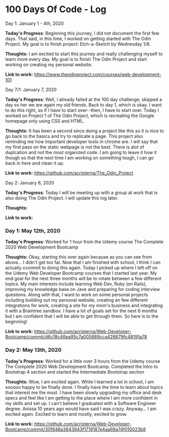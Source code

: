 # 100 Days Of Code - Log

Day 1: January 1 - 4th, 2020 

**Today's Progress**: 
Beginning this journey, I did not document the first few days. That said, in this time, I worked on getting started with The Odin Project. My goal is to finish project: Etch-a-Sketch by Wednesday 1/8. 

**Thoughts:** 
I am excited to start this journey and really challenging myself to learn more every day. My goal is to finish The Odin Project and start working on creating my personal website.

**Link to work:** 
https://www.theodinproject.com/courses/web-development-101

Day 7/1: January 7, 2020 

**Today's Progress**: Well, I already failed at the 100 day challenge, skipped a day so her we are again my old friends. Back to day 1, which is okay. I want to do this right, so if I have to start over--then, I have to start over. Today I worked on Project 1 of The Odin Project, which is recreating the Google homepage only using CSS and HTML. 

**Thoughts:** 
It has been a second since doing a project like this so it is nice to go back to the basics and try to replicate a page. This project also reminding me how important developer tools in chrome are.  I will say that my first pass on the static webpage is not the best. There is alot of duplcation and not the most organized code. I am going to leave it how it though so that the next time I am working on something tough, I can go back in here and clean it up. 

**Link to work:** 
https://github.com/acristerna/The_Odin_Project

Day 2: January 8, 2020 

**Today's Progress**: Today I will be meeting up with a group at work that is also doing The Odin Project. I will update this log later. 

**Thoughts:** 

**Link to work:** 

### Day 1: May 12th, 2020 

**Today's Progress**: 
Worked for 1 hour from the Udemy course The Complete 2020 Web Development Bootcamp 

**Thoughts:** 
Okay, starting this over again because as you can see from above... I didn't get too far. Now that I am finished with school, I think I can actually ccommit to doing this again. Today I picked up where I left off on the Udemy Web Developer Bootcamp courses that I started last year. My end goal for the next three months will be to rotate between a few different topics.  My main interests include learning Web Dev, Ruby (on Rails), improving my knowledge base on Jave and preparing for coding interview questions. Along with that, I want to work on some personal projects including building out my personal website, creating an few different integrations for work, creating a site for my mom's business and integrating it with a Braintree sandbox. I have a lot of goals set for the next 6 months but I am confident that I will be able to get through them. So here is to the beginning! 

**Link to work:** 
https://github.com/acristerna/Web-Developer-Bootcamp/commit/d6c18c46ea95c7a005889cca426679fc48191a78

### Day 2: May 13th, 2020

**Today's Progress**: 
Worked for a little over 3 hours from the Udemy course The Complete 2020 Web Development Bootcamp. Completed the Intro to Bootstrap 4 section and started the Intermediate Bootstrap section

**Thoughts:** 
Wow, I am excited again. While I learned a lot in school, I am sooooo happy to be finally done. I finally have the time to learn about topics that interest me the most. I have been slowly upgrading my office and desk specs and feel like I am getting to the place where I am more confident in my skills and set up. I can't believe I graduated with a Software Engineer degree. Anissa 10 years ago would have said I was crazy. Anyway... I am excited again. Excited to learn and mostly, excited to grow. 

**Link to work:** 
https://github.com/acristerna/Web-Developer-Bootcamp/commit/30f848a3843943f1719187e4aa69a74f010023b8


